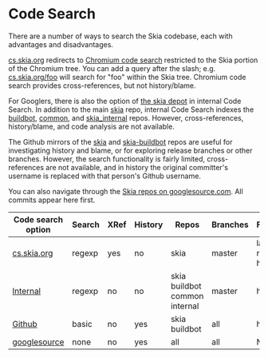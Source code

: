 Code Search
===========

There are a number of ways to search the Skia codebase, each with advantages and
disadvantages.

[cs.skia.org](http://cs.skia.org) redirects to
[Chromium code search](https://code.google.com/p/chromium/codesearch) restricted
to the Skia portion of the Chromium tree. You can add a query after the slash;
e.g. [cs.skia.org/foo](http://cs.skia.org/foo) will search for "foo" within the
Skia tree. Chromium code search provides cross-references, but not
history/blame.

For Googlers, there is also the option of
[the skia depot](https://cs.corp.google.com/#skia/) in internal Code Search. In
addition to the main [skia](https://cs.corp.google.com/#skia/skia/) repo,
internal Code Search indexes the
[buildbot](https://cs.corp.google.com/#skia/buildbot/),
[common](https://cs.corp.google.com/#skia/common/), and
[skia_internal](https://cs.corp.google.com/#skia/skia_internal/) repos. However,
cross-references, history/blame, and code analysis are not available.

The Github mirrors of the [skia](https://github.com/google/skia) and
[skia-buildbot](https://github.com/google/skia-buildbot) repos are useful for
investigating history and blame, or for exploring release branches or other
branches. However, the search functionality is fairly limited, cross-references
are not available, and in history the original committer's username is replaced
with that person's Github username.

You can also navigate through the
[Skia repos on googlesource.com](https://skia.googlesource.com/). All commits
appear here first.

  Code search option  |Search |XRef |History |Repos                         |Branches |Freshness
  --------------------|-------|-----|--------|------------------------------|---------|----------------------
  [cs.skia.org][1]    |regexp | yes |no      |skia                          |master   |last DEPS roll + hours
  [Internal][2]       |regexp | no  |no      |skia buildbot common internal |master   |hours
  [Github][3]         |basic  | no  |yes     |skia buildbot                 |all      |hour
  [googlesource][4]   |none   | no  |yes     |all                           |all      |N/A

[1]: http://cs.skia.org/               "Chromium code search"
[2]: https://cs.corp.google.com/#skia/ "Internal Code Search"
[3]: https://github.com/google/skia    "Github mirror of skia"
[4]: https://skia.googlesource.com/    "Master Skia repos on googlesource.com"
